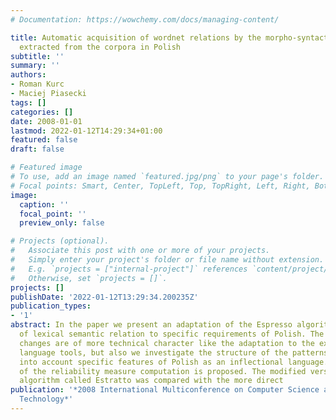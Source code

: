 ```yaml
---
# Documentation: https://wowchemy.com/docs/managing-content/

title: Automatic acquisition of wordnet relations by the morpho-syntactic patterns
  extracted from the corpora in Polish
subtitle: ''
summary: ''
authors:
- Roman Kurc
- Maciej Piasecki
tags: []
categories: []
date: 2008-01-01
lastmod: 2022-01-12T14:29:34+01:00
featured: false
draft: false

# Featured image
# To use, add an image named `featured.jpg/png` to your page's folder.
# Focal points: Smart, Center, TopLeft, Top, TopRight, Left, Right, BottomLeft, Bottom, BottomRight.
image:
  caption: ''
  focal_point: ''
  preview_only: false

# Projects (optional).
#   Associate this post with one or more of your projects.
#   Simply enter your project's folder or file name without extension.
#   E.g. `projects = ["internal-project"]` references `content/project/deep-learning/index.md`.
#   Otherwise, set `projects = []`.
projects: []
publishDate: '2022-01-12T13:29:34.200235Z'
publication_types:
- '1'
abstract: In the paper we present an adaptation of the Espresso algorithm of the extraction
  of lexical semantic relation to specific requirements of Polish. The introduced
  changes are of more technical character like the adaptation to the existing Polish
  language tools, but also we investigate the structure of the patterns that takes
  into account specific features of Polish as an inflectional language. A new method
  of the reliability measure computation is proposed. The modified version of the
  algorithm called Estratto was compared with the more direct
publication: '*2008 International Multiconference on Computer Science and Information
  Technology*'
---
```


